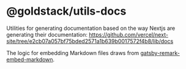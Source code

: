 # @goldstack/utils-docs

Utilities for generating documentation based on the way Nextjs are generating their documentation: https://github.com/vercel/next-site/tree/e2cb07a057bf75bded2571a1b639b0017572f4b8/lib/docs

The logic for embedding Markdown files draws from [gatsby-remark-embed-markdown](https://github.com/jtstodola/gatsby-remark-embed-markdown).
